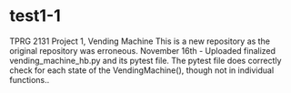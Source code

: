 # test1-1
TPRG 2131 Project 1, Vending Machine
This is a new repository as the original repository was erroneous.
November 16th - Uploaded finalized vending_machine_hb.py and its pytest file.
The pytest file does correctly check for each state of the VendingMachine(), though not in individual functions..
